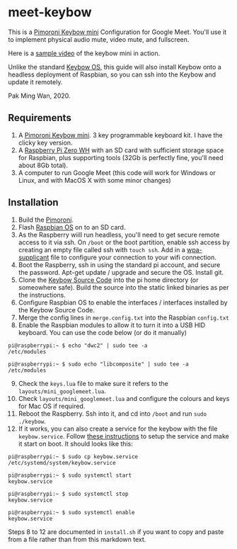 # meet-keybow
This is a [Pimoroni Keybow mini](https://shop.pimoroni.com/products/keybow-mini-3-key-macro-pad-kit?variant=27890390696019) Configuration for Google Meet.  You'll use it to implement physical audio mute, video mute, and fullscreen.

Here is a [sample video](https://photos.app.goo.gl/YcDdtqavQoTa7pj77) of the keybow mini in action.

Unlike the standard [Keybow OS](https://shop.pimoroni.com/products/raspberry-pi-zero-wh-with-pre-soldered-header), this guide will also install Keybow onto a headless deployment of Raspbian, so you can ssh into the Keybow and update it remotely.

Pak Ming Wan, 2020.

## Requirements
1. A [Pimoroni Keybow mini](https://shop.pimoroni.com/products/keybow-mini-3-key-macro-pad-kit?variant=27890392039507). 3 key programmable keyboard kit. I have the clicky key version.
2. A [Raspberry Pi Zero WH](https://shop.pimoroni.com/products/raspberry-pi-zero-wh-with-pre-soldered-header) with an SD card with sufficient storage space for Raspbian, plus supporting tools (32Gb is perfectly fine, you'll need about 8Gb total).
3. A computer to run Google Meet (this code will work for Windows or Linux, and with MacOS X with some minor changes)

## Installation
1. Build the [Pimoroni](https://learn.pimoroni.com/tutorial/sandyj/assembling-keybow).
2. Flash [Raspbian OS](https://www.raspberrypi.org/software/) on to an SD card.
3. As the Raspberry wiill run headless, you'll need to get secure remote access to it via ssh. On `/boot` or the boot partition, enable ssh access by creating an empty file called ssh with `touch ssh`.  Add in a [wpa-supplicant](https://www.raspberrypi.org/documentation/configuration/wireless/wireless-cli.md) file to configure your connection to your wifi connection.
4. Boot the Raspberry, ssh in using the standard pi account, and secure the password. Apt-get update / upgrade and secure the OS. Install git.
5. Clone the [Keybow Source Code](https://github.com/pimoroni/keybow-firmware) into the pi home directory (or someowhere safe). Build the source into the static linked binaries as per the instructions.
6. Configure Raspbian OS to enable the interfaces / interfaces installed by the Keybow Source Code.
7. Merge the config lines in `merge.config.txt` into the Raspbian `config.txt`
8. Enable the Raspbian modules to allow it to turn it into a USB HID keyboard. You can use the code below (or do it manually)

<code>pi@raspberrypi:~ $ echo "dwc2" | sudo tee -a /etc/modules</code>

<code>pi@raspberrypi:~ $ sudo echo "libcomposite" | sudo tee -a /etc/modules</code>

9. Check the `keys.lua` file to make sure it refers to the `layouts/mini_googlemeet.lua`.
10. Check `layouts/mini_googlemeet.lua` and configure the colours and keys for Mac OS if required.
11. Reboot the Raspberry. Ssh into it, and cd into `/boot` and run `sudo ./keybow`.
12. If it works, you can also create a service for the keybow with the file `keybow.service`. Follow [these instructions](https://www.raspberrypi.org/documentation/linux/usage/systemd.md) to setup the service and make it start on boot. It should looks like this:

<code>pi@raspberrypi:~ $ sudo cp keybow.service /etc/systemd/system/keybow.service</code>

<code>pi@raspberrypi:~ $ sudo systemctl start keybow.service</code>

<code>pi@raspberrypi:~ $ sudo systemctl stop keybow.service</code>

<code>pi@raspberrypi:~ $ sudo systemctl enable keybow.service</code>

Steps 8 to 12 are documented in `install.sh` if you want to copy and paste from a file rather than from this markdown text.